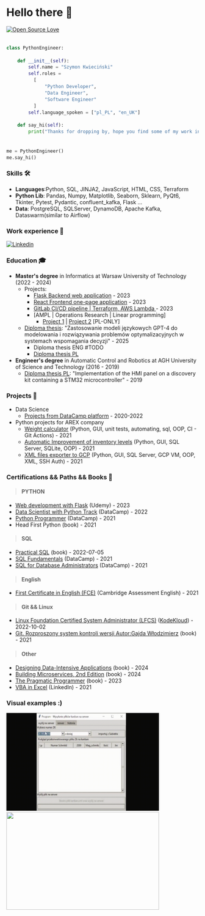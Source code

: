 # Hello there 👋

[![Open Source Love](https://badges.frapsoft.com/os/v1/open-source.svg?v=102)](https://github.com/ellerbrock/open-source-badge/)

```python

class PythonEngineer:

    def __init__(self):
        self.name = "Szymon Kwieciński"
        self.roles =
          [
              "Python Developer",
              "Data Engineer",
              "Software Engineer"
          ]
        self.language_spoken = ["pl_PL", "en_UK"]

    def say_hi(self):
        print("Thanks for dropping by, hope you find some of my work interesting.")


me = PythonEngineer()
me.say_hi()
```


### Skills 🛠️
- **Languages**:Python, SQL, JINJA2, JavaScript, HTML, CSS, Terraform
- **Python Lib**: Pandas, Numpy, Matplotlib, Seaborn, Sklearn, PyQt6, Tkinter, Pytest, Pydantic, confluent_kafka, Flask ...  
- **Data**: PostgreSQL,  SQLServer, DynamoDB, Apache Kafka, Dataswarm(similar to Airflow)

### Work experience 👔

[![Linkedin](https://img.shields.io/badge/LinkedIn-0077B5?style=for-the-badge&logo=linkedin&logoColor=white)](https://www.linkedin.com/in/szymon-kwieci%C5%84ski-22b126181/)



### Education 🎓
- **Master's degree** in Informatics at Warsaw University of Technology (2022 - 2024)
  - Projects:
    - [Flask Backend web application](https://github.com/SzymonKwiecinski/pw_zai_project_1/tree/main) - 2023
    - [React Frontend one-page application](https://github.com/SzymonKwiecinski/pw_zai_project_2) - 2023
    - [GitLab CI/CD pipeline | Terraform, AWS Lambda ](https://gitlab.com/SzymonKwiecinski/gitlab-runner-tutorial/-/blob/main/README.md?ref_type=heads) - 2023
    - [AMPL | Operations Research | Linear programming]  
      - [Project 1](resources/Projekt%20numer%201%20Szymon%20Kwiecinski.ipynb) | [Project 2](resources/Projekt%20numer%202%20Szymon%20Kwiecinski.ipynb)   [PL-ONLY]
  - [Diploma thesis](https://drive.google.com/file/d/1qn9P9S-ZwDkEOT3bVCE3WNiRZ4u4u_EY/view?usp=sharing): "Zastosowanie modeli językowych GPT-4 do modelowania i rozwiązywania problemów optymalizacyjnych w systemach wspomagania decyzji" - 2025
    - Diploma thesis ENG #TODO
    - [Diploma thesis PL](https://drive.google.com/file/d/1qn9P9S-ZwDkEOT3bVCE3WNiRZ4u4u_EY/view?usp=sharing)
- **Engineer's degree** in Automatic Control and Robotics at AGH University of Science and Technology (2016 - 2019)
  - [Diploma thesis PL](https://github.com/SzymonKwiecinski/Implementation-of-the-HMI-panel-on-a-discovery-kit-containing-a-STM32-microcontroller.git): "Implementation of the HMI panel on a discovery kit containing a STM32 microcontroller" - 2019



### Projects 🐾
* Data Science
  * [Projects from DataCamp platform](https://github.com/SzymonKwiecinski/DataCamp-projects) - 2020-2022
* Python projects for AREX company 
  * [Weight calculator](https://github.com/SzymonKwiecinski/Weight_calculator) (Python, GUI, unit tests, automating, sql, OOP, CI - Git Actions) - 2021
  * [Automatic Improvement of inventory levels](https://github.com/SzymonKwiecinski/Application-for-the-automatic-improvement-of-inventory-levels) (Python, GUI, SQL Server, SQLite, OOP) - 2021
  * [XML files exporter to GCP](https://github.com/SzymonKwiecinski/KANBAN_3-Exporter_xml_file) (Python, GUI, SQL Server, GCP VM, OOP, XML, SSH Auth) - 2021



### Certifications && Paths && Books 📜
>#### PYTHON
* [Web development with Flask](https://drive.google.com/file/d/15NO01pZBKpml5BcAQjgb_wGCE8ox-gRg/view?usp=sharing) (Udemy) - 2023
* [Data Scientist with Python Track](https://drive.google.com/file/d/10HJOlbVyDMhfggqfDFbM0I_We_QAXW3q/view?usp=sharing) (DataCamp) - 2022
* [Python Programmer](https://drive.google.com/file/d/1pUdDoXXm29tmWXHjlw2gBn_JXn9qD-uD/view?usp=sharing) (DataCamp) - 2021
* Head First Python (book) - 2021
>#### SQL
* [Practical SQL](https://www.practicalsql.com/) (book) - 2022-07-05
* [SQL Fundamentals](https://drive.google.com/file/d/1mEHsU6r55jVQ7DTy9-cJw1yC8RxSbJkY/view?usp=sharing) (DataCamp) - 2021
* [SQL for Database Administrators](https://drive.google.com/file/d/1ZC7J_i3E-IlmhJdLRooaTWlPCZXuEQ1E/view?usp=sharing) (DataCamp) - 2021
>#### English
* [First Certificate in English (FCE)](https://drive.google.com/file/d/1z4bJJn82WaT5bRSoHHGlwwrR78JEoyqz/view?usp=sharing) (Cambridge Assessment English) - 2021
>#### Git && Linux
* [Linux Foundation Certified System Administrator (LFCS)](https://drive.google.com/file/d/1kfxBZ49QVTPOy_3LhpnaiRGOj9X_jk34/view?usp=sharing) ([KodeKloud](https://kodekloud.com/)) - 2022-10-02
* [Git. Rozproszony system kontroli wersji Autor:Gajda Włodzimierz](https://lubimyczytac.pl/ksiazka/173249/git-rozproszony-system-kontroli-wersji) (book) - 2021
>#### Other
* [Designing Data-Intensive Applications](https://www.amazon.com/Designing-Data-Intensive-Applications-Reliable-Maintainable/dp/1449373321) (book) - 2024
* [Building Microservices, 2nd Edition](https://samnewman.io/books/building_microservices_2nd_edition/) (book) - 2024  
* [The Pragmatic Programmer](https://pragprog.com/titles/tpp20/the-pragmatic-programmer-20th-anniversary-edition/) (book) - 2023
* [VBA in Excel](https://drive.google.com/file/d/15jlhFydi9OGU_vjA1Q7dO8-Mlujy_oUL/view?usp=sharing) (LinkedIn) - 2021

### Visual examples :)
<a href="https://github.com/SzymonKwiecinski/KANBAN_3-Exporter_xml_file"><img src="https://github.com/SzymonKwiecinski/SzymonKwiecinski/blob/main/resources/gif_kanban.gif" width="400" height="256" ></a><a href="https://github.com/SzymonKwiecinski/Implementation-of-the-HMI-panel-on-a-discovery-kit-containing-a-STM32-microcontroller"><img src="https://github.com/SzymonKwiecinski/SzymonKwiecinski/blob/main/resources/inzynierka.gif" width="400" height="256" ></a>

<!--  height="40" -->



